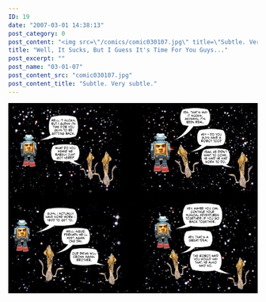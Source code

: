 ```yaml
---
ID: 19
date: "2007-03-01 14:38:13"
post_category: 0
post_content: "<img src=\"/comics/comic030107.jpg\" title=\"Subtle. Very subtle.\"/>"
title: "Well, It Sucks, But I Guess It's Time For You Guys..."
post_excerpt: ""
post_name: "03-01-07"
post_content_src: "comic030107.jpg"
post_content_title: "Subtle. Very subtle."
---
```



[![Subtle. Very subtle.](/comics-hi-res/comic030107.jpg)](/comics-hi-res/comic030107.jpg)
